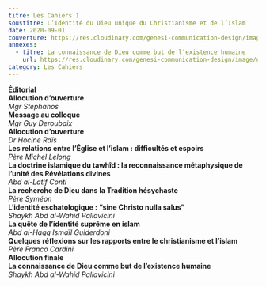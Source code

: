 ```yaml
---
titre: Les Cahiers 1
soustitre: L’Identité du Dieu unique du Christianisme et de l’Islam
date: 2020-09-01
couverture: https://res.cloudinary.com/genesi-communication-design/image/upload/v1606125410/ihei/couvertures/c01_tlacdg.jpg
annexes:
  - titre: La connaissance de Dieu comme but de l’existence humaine
    url: https://res.cloudinary.com/genesi-communication-design/image/upload/v1606736137/ihei/PDF/Les%20Cahiers/Les%20Cahiers%201/La-connaissance-de-Dieu_ok94ov.pdf
category: Les Cahiers
---
```

**Éditorial**</br>
**Allocution d’ouverture**</br>
*Mgr Stephanos*</br>
**Message au colloque**</br>
*Mgr Guy Deroubaix*</br>
**Allocution d’ouverture**</br>
*Dr Hocine Raïs*</br>
**Les relations entre l’Église et l’islam&nbsp;: difficultés et espoirs**</br>
*Père Michel Lelong*</br>
**La doctrine islamique du tawhîd&nbsp;: la reconnaissance métaphysique de l’unité des Révélations divines**</br>
*Abd al-Latif Conti*</br>
**La recherche de Dieu dans la Tradition hésychaste**</br>
*Père Syméon*</br>
**L’identité eschatologique&nbsp;: “sine Christo nulla salus”**</br>
*Shaykh Abd al-Wahid Pallavicini*</br>
**La quête de l’identité suprême en islam**</br>
*Abd al-Haqq Ismaïl Guiderdoni*</br>
**Quelques réflexions sur les rapports entre le christianisme et l’islam**</br>
*Père Franco Cardini*</br>
**Allocution finale**</br>
**La connaissance de Dieu comme but de l’existence humaine**</br>
*Shaykh Abd al-Wahid Pallavicini*</br>